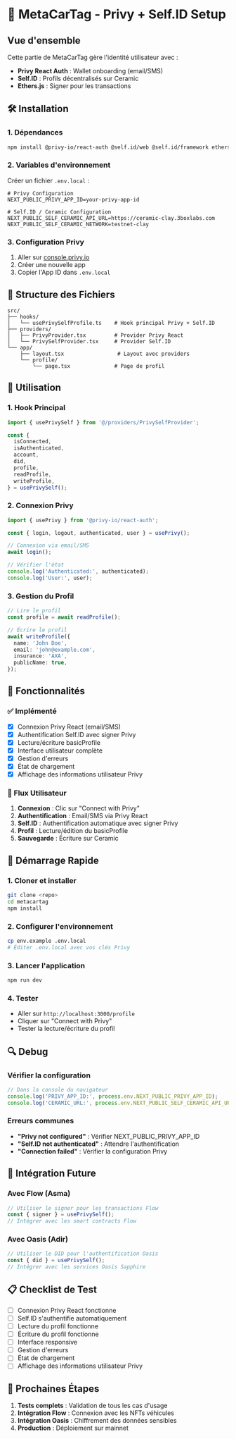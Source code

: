# 🚗 MetaCarTag - Privy + Self.ID Setup

## Vue d'ensemble

Cette partie de MetaCarTag gère l'identité utilisateur avec :
- **Privy React Auth** : Wallet onboarding (email/SMS)
- **Self.ID** : Profils décentralisés sur Ceramic
- **Ethers.js** : Signer pour les transactions

## 🛠️ Installation

### 1. Dépendances
```bash
npm install @privy-io/react-auth @self.id/web @self.id/framework ethers
```

### 2. Variables d'environnement
Créer un fichier `.env.local` :
```env
# Privy Configuration
NEXT_PUBLIC_PRIVY_APP_ID=your-privy-app-id

# Self.ID / Ceramic Configuration
NEXT_PUBLIC_SELF_CERAMIC_API_URL=https://ceramic-clay.3boxlabs.com
NEXT_PUBLIC_SELF_CERAMIC_NETWORK=testnet-clay
```

### 3. Configuration Privy
1. Aller sur [console.privy.io](https://console.privy.io)
2. Créer une nouvelle app
3. Copier l'App ID dans `.env.local`

## 📁 Structure des Fichiers

```
src/
├── hooks/
│   └── usePrivySelfProfile.ts    # Hook principal Privy + Self.ID
├── providers/
│   ├── PrivyProvider.tsx         # Provider Privy React
│   └── PrivySelfProvider.tsx     # Provider Self.ID
└── app/
    ├── layout.tsx                 # Layout avec providers
    └── profile/
        └── page.tsx              # Page de profil
```

## 🔧 Utilisation

### 1. Hook Principal
```typescript
import { usePrivySelf } from '@/providers/PrivySelfProvider';

const {
  isConnected,
  isAuthenticated,
  account,
  did,
  profile,
  readProfile,
  writeProfile,
} = usePrivySelf();
```

### 2. Connexion Privy
```typescript
import { usePrivy } from '@privy-io/react-auth';

const { login, logout, authenticated, user } = usePrivy();

// Connexion via email/SMS
await login();

// Vérifier l'état
console.log('Authenticated:', authenticated);
console.log('User:', user);
```

### 3. Gestion du Profil
```typescript
// Lire le profil
const profile = await readProfile();

// Écrire le profil
await writeProfile({
  name: 'John Doe',
  email: 'john@example.com',
  insurance: 'AXA',
  publicName: true,
});
```

## 🎯 Fonctionnalités

### ✅ Implémenté
- [x] Connexion Privy React (email/SMS)
- [x] Authentification Self.ID avec signer Privy
- [x] Lecture/écriture basicProfile
- [x] Interface utilisateur complète
- [x] Gestion d'erreurs
- [x] État de chargement
- [x] Affichage des informations utilisateur Privy

### 🔄 Flux Utilisateur
1. **Connexion** : Clic sur "Connect with Privy"
2. **Authentification** : Email/SMS via Privy React
3. **Self.ID** : Authentification automatique avec signer Privy
4. **Profil** : Lecture/édition du basicProfile
5. **Sauvegarde** : Écriture sur Ceramic

## 🚀 Démarrage Rapide

### 1. Cloner et installer
```bash
git clone <repo>
cd metacartag
npm install
```

### 2. Configurer l'environnement
```bash
cp env.example .env.local
# Éditer .env.local avec vos clés Privy
```

### 3. Lancer l'application
```bash
npm run dev
```

### 4. Tester
- Aller sur `http://localhost:3000/profile`
- Cliquer sur "Connect with Privy"
- Tester la lecture/écriture du profil

## 🔍 Debug

### Vérifier la configuration
```typescript
// Dans la console du navigateur
console.log('PRIVY_APP_ID:', process.env.NEXT_PUBLIC_PRIVY_APP_ID);
console.log('CERAMIC_URL:', process.env.NEXT_PUBLIC_SELF_CERAMIC_API_URL);
```

### Erreurs communes
- **"Privy not configured"** : Vérifier NEXT_PUBLIC_PRIVY_APP_ID
- **"Self.ID not authenticated"** : Attendre l'authentification
- **"Connection failed"** : Vérifier la configuration Privy

## 🔮 Intégration Future

### Avec Flow (Asma)
```typescript
// Utiliser le signer pour les transactions Flow
const { signer } = usePrivySelf();
// Intégrer avec les smart contracts Flow
```

### Avec Oasis (Adir)
```typescript
// Utiliser le DID pour l'authentification Oasis
const { did } = usePrivySelf();
// Intégrer avec les services Oasis Sapphire
```

## 📋 Checklist de Test

- [ ] Connexion Privy React fonctionne
- [ ] Self.ID s'authentifie automatiquement
- [ ] Lecture du profil fonctionne
- [ ] Écriture du profil fonctionne
- [ ] Interface responsive
- [ ] Gestion d'erreurs
- [ ] État de chargement
- [ ] Affichage des informations utilisateur Privy

## 🎯 Prochaines Étapes

1. **Tests complets** : Validation de tous les cas d'usage
2. **Intégration Flow** : Connexion avec les NFTs véhicules
3. **Intégration Oasis** : Chiffrement des données sensibles
4. **Production** : Déploiement sur mainnet 